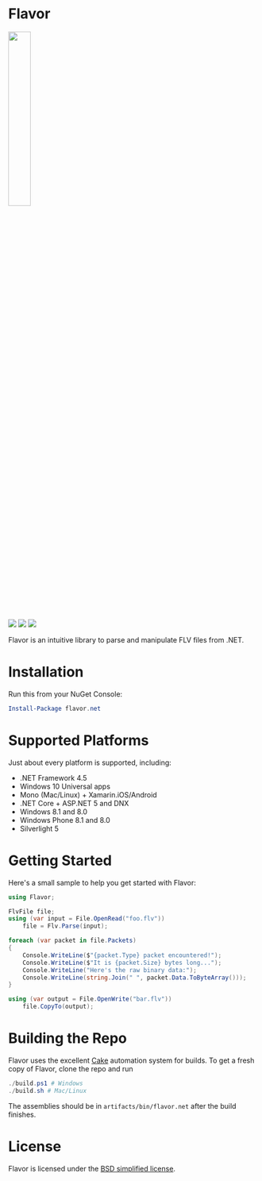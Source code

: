 # Flavor

<img src="http://i.imgur.com/DYgCmNm.png" width="30%"/>

[![](https://img.shields.io/travis/jamesqo/flavor.net.svg?style=flat-square)](https://travis-ci.org/jamesqo/flavor.net) [![](https://img.shields.io/appveyor/ci/jamesqo/flavor-net.svg?style=flat-square)](https://ci.appveyor.com/project/jamesqo/flavor-net) [![](https://img.shields.io/badge/license-BSD-blue.svg?style=flat-square)](license.bsd)

Flavor is an intuitive library to parse and manipulate FLV files from .NET.

# Installation

Run this from your NuGet Console:

```powershell
Install-Package flavor.net
```

# Supported Platforms

Just about every platform is supported, including:

- .NET Framework 4.5
- Windows 10 Universal apps
- Mono (Mac/Linux) + Xamarin.iOS/Android
- .NET Core + ASP.NET 5 and DNX
- Windows 8.1 and 8.0
- Windows Phone 8.1 and 8.0
- Silverlight 5

# Getting Started

Here's a small sample to help you get started with Flavor:

```csharp
using Flavor;

FlvFile file;
using (var input = File.OpenRead("foo.flv"))
    file = Flv.Parse(input);

foreach (var packet in file.Packets)
{
    Console.WriteLine($"{packet.Type} packet encountered!");
    Console.WriteLine($"It is {packet.Size} bytes long...");
    Console.WriteLine("Here's the raw binary data:");
    Console.WriteLine(string.Join(" ", packet.Data.ToByteArray()));
}

using (var output = File.OpenWrite("bar.flv"))
    file.CopyTo(output);
```

# Building the Repo

Flavor uses the excellent [Cake](http://cakebuild.net/) automation system for builds. To get a fresh copy of Flavor, clone the repo and run

```powershell
./build.ps1 # Windows
./build.sh # Mac/Linux
```

The assemblies should be in `artifacts/bin/flavor.net` after the build finishes.

# License

Flavor is licensed under the [BSD simplified license](license.bsd).
